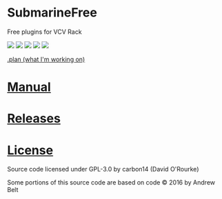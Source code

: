 # SubmarineFree 
Free plugins for VCV Rack

![](https://img.shields.io/github/actions/workflow/status/david-c14/SubmarineFree/buildRelease.yml?label=Release) ![](https://img.shields.io/github/actions/workflow/status/david-c14/SubmarineFree/buildDevelop.yml?label=Develop) ![](https://img.shields.io/github/v/release/david-c14/SubmarineFree?label=Latest) ![](https://img.shields.io/github/release-date/david-c14/SubmarineFree?label=Released) ![](https://img.shields.io/badge/License-GPLv3-blue.svg)

[.plan (what I'm working on)](https://github.com/david-c14/SubmarineFree/issues/23)

# [Manual](https://github.com/david-c14/SubmarineFree/blob/main/manual/index.md)

# [Releases](https://github.com/david-c14/SubmarineFree/releases)

# [License](gpl-3.0.txt)
Source code licensed under GPL-3.0 by carbon14 (David O'Rourke)

Some portions of this source code are based on code © 2016 by Andrew Belt
